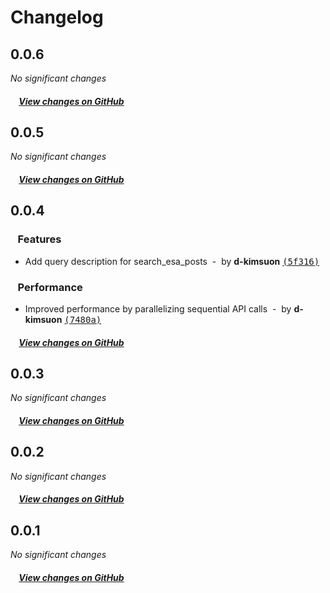# Changelog

## 0.0.6

*No significant changes*

##### &nbsp;&nbsp;&nbsp;&nbsp;[View changes on GitHub](https://github.com/d-kimuson/esa-mcp-server/compare/v0.0.5...0.0.6)

## 0.0.5

*No significant changes*

##### &nbsp;&nbsp;&nbsp;&nbsp;[View changes on GitHub](https://github.com/d-kimuson/esa-mcp-server/compare/v0.0.4...0.0.5)

## 0.0.4

### &nbsp;&nbsp;&nbsp;Features

- Add query description for search_esa_posts &nbsp;-&nbsp; by **d-kimsuon** [<samp>(5f316)</samp>](https://github.com/d-kimuson/esa-mcp-server/commit/5f316ec)

### &nbsp;&nbsp;&nbsp;Performance

- Improved performance by parallelizing sequential API calls &nbsp;-&nbsp; by **d-kimsuon** [<samp>(7480a)</samp>](https://github.com/d-kimuson/esa-mcp-server/commit/7480ad8)

##### &nbsp;&nbsp;&nbsp;&nbsp;[View changes on GitHub](https://github.com/d-kimuson/esa-mcp-server/compare/v0.0.3...0.0.4)

## 0.0.3

*No significant changes*

##### &nbsp;&nbsp;&nbsp;&nbsp;[View changes on GitHub](https://github.com/d-kimuson/esa-mcp-server/compare/v0.0.2...0.0.3)

## 0.0.2

*No significant changes*

##### &nbsp;&nbsp;&nbsp;&nbsp;[View changes on GitHub](https://github.com/d-kimuson/esa-mcp-server/compare/v0.0.1...0.0.2)

## 0.0.1

*No significant changes*

##### &nbsp;&nbsp;&nbsp;&nbsp;[View changes on GitHub](https://github.com/d-kimuson/esa-mcp-server/compare/706eb4d2bd361ca90ee31dac718bb8c895e6399e...0.0.1)
